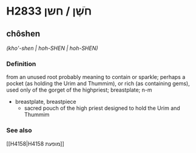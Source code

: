 # H2833 חֹשֶׁן / חשן

## chôshen

_(kho'-shen | hoh-SHEN | hoh-SHEN)_

### Definition

from an unused root probably meaning to contain or sparkle; perhaps a pocket (as holding the Urim and Thummim), or rich (as containing gems), used only of the gorget of the highpriest; breastplate; n-m

- breastplate, breastpiece
  - sacred pouch of the high priest designed to hold the Urim and Thummim

### See also

[[H4158|H4158 מופעת]]
